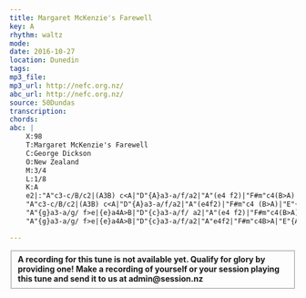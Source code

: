 ```yaml
---
title: Margaret McKenzie's Farewell
key: A
rhythm: waltz
mode:
date: 2016-10-27
location: Dunedin
tags:
mp3_file:
mp3_url: http://nefc.org.nz/
abc_url: http://nefc.org.nz/
source: 50Dundas
transcription:
chords: 
abc: |
    X:98
    T:Margaret McKenzie's Farewell
    C:George Dickson
    O:New Zealand
    M:3/4
    L:1/8
    K:A
    e2|:"A"c3-c/B/c2|(A3B) c<A|"D"{A}a3-a/f/a2|"A"(e4 f2)|"F#m"c4(B>A)|"A"A4f2|{e}c4(B>A)|"E"{A}B4e2|
    "A"c3-c/B/c2|(A3B) c<A|"D"{A}a3-a/f/a2|"A"(e4f2)|"F#m"c4 (B>A)|"E"{A}f3-f/e/B2|"A"{d}c4-cA|A4e2||
    "A"{g}a3-a/g/ f>e|{e}a4A>B|"D"{c}a3-a/f/ a2|"A"(e4 f2)|"F#m"c4(B>A)|A4f2|"A"{e}c4(B>A)|"E"{A}B4e2|
    "A"{g}a3-a/g/ f>e|{e}a4A>B|"D"{c}a3-a/f/a2|"A"e4f2|"F#m"c4B>A|"E"{A}f3-f/e/B2|"A"{d}c4-cA|A6:|

---
```

<fieldset><strong>A recording for this tune is not available yet. Qualify for glory by providing one!
Make a recording of yourself or your session playing this tune and send it to us at admin@session.nz</strong></fieldset><br />

